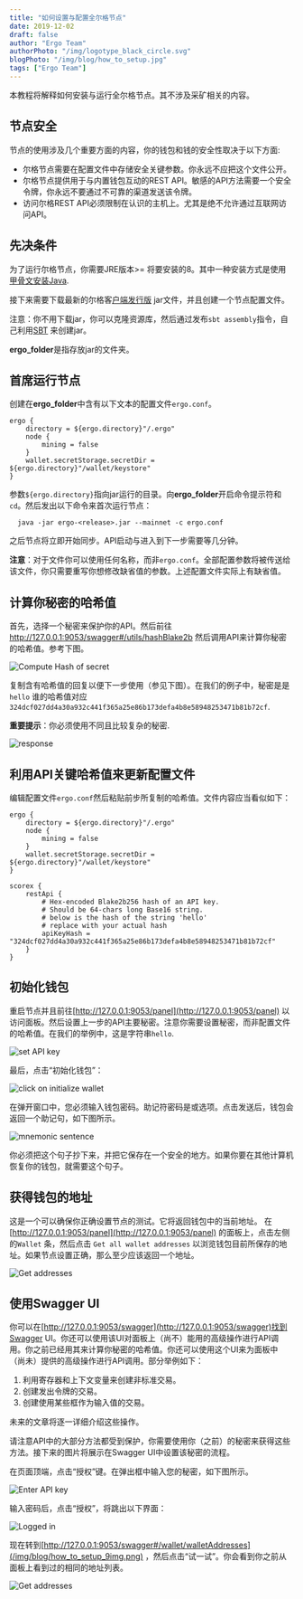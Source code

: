 ```yaml
---
title: "如何设置与配置全尔格节点"
date: 2019-12-02
draft: false
author: "Ergo Team"
authorPhoto: "/img/logotype_black_circle.svg"
blogPhoto: "/img/blog/how_to_setup.jpg"
tags: ["Ergo Team"]
---
```


本教程将解释如何安装与运行全尔格节点。其不涉及采矿相关的内容。

## 节点安全

节点的使用涉及几个重要方面的内容，你的钱包和钱的安全性取决于以下方面:

* 尔格节点需要在配置文件中存储安全关键参数。你永远不应把这个文件公开。
* 尔格节点提供用于与内置钱包互动的REST API。敏感的API方法需要一个安全令牌，你永远不要通过不可靠的渠道发送该令牌。
* 访问尔格REST API必须限制在认识的主机上。尤其是绝不允许通过互联网访问API。

## 先决条件

为了运行尔格节点，你需要JRE版本>= 将要安装的8。其中一种安装方式是使用 [甲骨文安装Java](https://www.oracle.com/technetwork/java/javase/downloads/index.html).

接下来需要下载最新的尔格客[户端发行版](https://github.com/ergoplatform/ergo/releases/) jar文件，并且创建一个节点配置文件。

注意：你不用下载jar，你可以克隆资源库，然后通过发布`sbt assembly`指令，自己利用[SBT](https://www.scala-sbt.org/) 来创建jar。
 
**ergo_folder**是指存放jar的文件夹。 
 
## 首席运行节点

创建在**ergo_folder**中含有以下文本的配置文件`ergo.conf`。

```shell
ergo {
    directory = ${ergo.directory}"/.ergo"
    node {
        mining = false
    }
    wallet.secretStorage.secretDir = ${ergo.directory}"/wallet/keystore"
}
```

参数`${ergo.directory}`指向jar运行的目录。向**ergo_folder**开启命令提示符和`cd`。然后发出以下命令来首次运行节点：

```shell
  java -jar ergo-<release>.jar --mainnet -c ergo.conf
```
之后节点将立即开始同步。API启动与进入到下一步需要等几分钟。

**注意**：对于文件你可以使用任何名称，而非`ergo.conf`。全部配置参数将被传送给该文件，你只需要重写你想修改缺省值的参数。上述配置文件实际上有缺省值。

## 计算你秘密的哈希值

首先，选择一个秘密来保护你的API。然后前往 http://127.0.0.1:9053/swagger#/utils/hashBlake2b 然后调用API来计算你秘密的哈希值。参考下图。

![Compute Hash of secret](/img/blog/how_to_setup_1img.png)

复制含有哈希值的回复以便下一步使用（参见下图）。在我们的例子中，秘密是是 `hello` 谁的哈希值对应`324dcf027dd4a30a932c441f365a25e86b173defa4b8e58948253471b81b72cf`.

**重要提示**：你必须使用不同且比较复杂的秘密.

![response](/img/blog/how_to_setup_2img.png)

## 利用API关键哈希值来更新配置文件

编辑配置文件`ergo.conf`然后粘贴前步所复制的哈希值。文件内容应当看似如下：

```shell
ergo {
    directory = ${ergo.directory}"/.ergo"
    node {
        mining = false
    }
    wallet.secretStorage.secretDir = ${ergo.directory}"/wallet/keystore"
}

scorex {
    restApi {
        # Hex-encoded Blake2b256 hash of an API key. 
        # Should be 64-chars long Base16 string.
        # below is the hash of the string 'hello'
        # replace with your actual hash 
        apiKeyHash = "324dcf027dd4a30a932c441f365a25e86b173defa4b8e58948253471b81b72cf"
    }
}
```

## 初始化钱包

重启节点并且前往[http://127.0.0.1:9053/panel](http://127.0.0.1:9053/panel) 以访问面板。然后设置上一步的API主要秘密。注意你需要设置秘密，而非配置文件的哈希值。在我们的举例中，这是字符串``hello``.

![set API key](/img/blog/how_to_setup_3img.png)

最后，点击“初始化钱包”：

![click on initialize wallet](/img/blog/how_to_setup_4img.png)

在弹开窗口中，您必须输入钱包密码。助记符密码是或选项。点击发送后，钱包会返回一个助记句，如下图所示。

![mnemonic sentence](/img/blog/how_to_setup_5img.png)

你必须把这个句子抄下来，并把它保存在一个安全的地方。如果你要在其他计算机恢复你的钱包，就需要这个句子。

## 获得钱包的地址

这是一个可以确保你正确设置节点的测试。它将返回钱包中的当前地址。
在[http://127.0.0.1:9053/panel](http://127.0.0.1:9053/panel) 的面板上，点击左侧的`Wallet` 条，然后点击 `Get all wallet addresses` 以浏览钱包目前所保存的地址。如果节点设置正确，那么至少应该返回一个地址。

![Get addresses](/img/blog/how_to_setup_6img.png)

## 使用Swagger UI

你可以在[http://127.0.0.1:9053/swagger](http://127.0.0.1:9053/swagger)找到Swagger UI。你还可以使用该UI对面板上（尚不）能用的高级操作进行API调用。你之前已经用其来计算你秘密的哈希值。你还可以使用这个UI来为面板中（尚未）提供的高级操作进行API调用。部分举例如下：

1. 利用寄存器和上下文变量来创建非标准交易。
2. 创建发出令牌的交易。
3. 创建使用某些框作为输入值的交易。 

未来的文章将逐一详细介绍这些操作。

请注意API中的大部分方法都受到保护，你需要使用你（之前）的秘密来获得这些方法。接下来的图片将展示在Swagger UI中设置该秘密的流程。

在页面顶端，点击“授权”键。在弹出框中输入您的秘密，如下图所示。

![Enter API key](/img/blog/how_to_setup_7img.png)

输入密码后，点击“授权”，将跳出以下界面： 

![Logged in](/img/blog/how_to_setup_8img.png)

现在转到[http://127.0.0.1:9053/swagger#/wallet/walletAddresses](/img/blog/how_to_setup_9img.png) ，然后点击“试一试”。你会看到你之前从面板上看到过的相同的地址列表。

![Get addresses](/img/blog/how_to_setup_10img.png)
